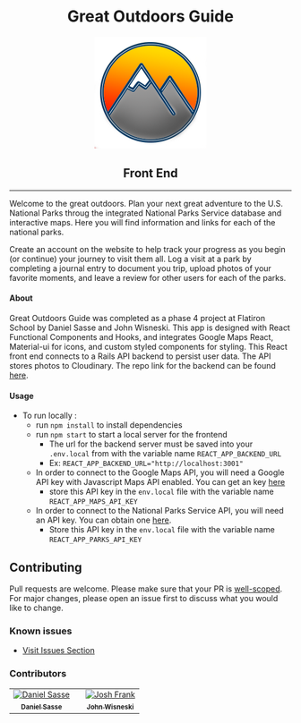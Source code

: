 <h1 style="text-align: center"> Great Outdoors Guide </h1>
<p align="center">
<img 
  src="./src/assets/GOG Logo 2.png"
  alt="Fludoku Animation" 
>
</p>
<h2 style="text-align: center"> Front End </h2>

--- 

Welcome to the great outdoors. Plan your next great adventure to the U.S. National Parks throug the integrated National Parks Service database and interactive maps. Here you will find information and links for each of the national parks.

Create an account on the website to help track your progress as you begin (or continue) your journey to visit them all. Log a visit at a park by completing a journal entry to document you trip, upload photos of your favorite moments, and leave a review for other users for each of the parks.

#### About

Great Outdoors Guide was completed as a phase 4 project at Flatiron School by Daniel Sasse and John Wisneski. This app is designed with React Functional Components and Hooks, and integrates Google Maps React, Material-ui for icons, and custom styled components for styling. This React front end connects to a Rails API backend to persist user data. The API stores photos to Cloudinary. The repo link for the backend can be found [here]("https://github.com/dsasse07/great-outdoors-guide-backend"). 

#### Usage

* To run locally :
  * run `npm install` to install dependencies
  * run `npm start` to start a local server for the frontend
    * The url for the backend server must be saved into your `.env.local` from with the variable name `REACT_APP_BACKEND_URL `
    * Ex: `REACT_APP_BACKEND_URL="http://localhost:3001"`
  * In order to connect to the Google Maps API, you will need a Google API key with Javascript Maps API enabled. You can get an key [here](https://developers.google.com/maps/gmp-get-started)
    * store this API key in the `env.local` file with the variable name `REACT_APP_MAPS_API_KEY`
  * In order to connect to the National Parks Service API, you will need an API key. You can obtain one [here](https://www.nps.gov/subjects/developer/get-started.htm).
    * Store this API key in the `env.local` file with the variable name `REACT_APP_PARKS_API_KEY`


## Contributing
Pull requests are welcome. Please make sure that your PR is <a href="https://www.netlify.com/blog/2020/03/31/how-to-scope-down-prs/">well-scoped</a>. For major changes, please open an issue first to discuss what you would like to change.

### Known issues
* <a href="https://github.com/dsasse07/great-outdoors-guide-frontend/issues">Visit Issues Section</a>

### Contributors
<table>
  <tr>
    <td align="center"><a href="https://github.com/dsasse07"><img src="https://avatars1.githubusercontent.com/u/72173601?s=400&u=57e4654c70d63d16bc5b84e2878d97f770672715&v=4" width="200px;" alt="Daniel Sasse"/><br /><sub><b>Daniel Sasse</b></sub></a><br />
    <td></td>
    <td align="center"><a href="https://github.com/BoltVanderhuge"><img src="https://avatars.githubusercontent.com/u/73249559?s=460&u=adaeb89f6348b05852c1c2ce60ed4bb91b94bd60&v=4" width="200px;" alt="Josh Frank"/><br /><sub><b>John Wisneski</b></sub></a><br />
    </tr>